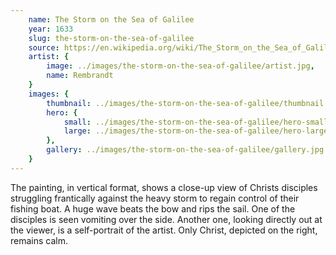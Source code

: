 ```yaml
---
    name: The Storm on the Sea of Galilee
    year: 1633
    slug: the-storm-on-the-sea-of-galilee
    source: https://en.wikipedia.org/wiki/The_Storm_on_the_Sea_of_Galilee
    artist: {
        image: ../images/the-storm-on-the-sea-of-galilee/artist.jpg,
        name: Rembrandt
    }
    images: {
        thumbnail: ../images/the-storm-on-the-sea-of-galilee/thumbnail.jpg,
        hero: {
            small: ../images/the-storm-on-the-sea-of-galilee/hero-small.jpg,
            large: ../images/the-storm-on-the-sea-of-galilee/hero-large.jpg
        },
        gallery: ../images/the-storm-on-the-sea-of-galilee/gallery.jpg
    }
---
```


The painting, in vertical format, shows a close-up view of Christs disciples struggling frantically against the heavy storm to regain control of their fishing boat. A huge wave beats the bow and rips the sail. One of the disciples is seen vomiting over the side. Another one, looking directly out at the viewer, is a self-portrait of the artist. Only Christ, depicted on the right, remains calm.